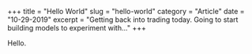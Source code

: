 +++
title = "Hello World"
slug = "hello-world"
category = "Article"
date = "10-29-2019"
excerpt = "Getting back into trading today. Going to start building models to experiment with..."
+++

Hello.
